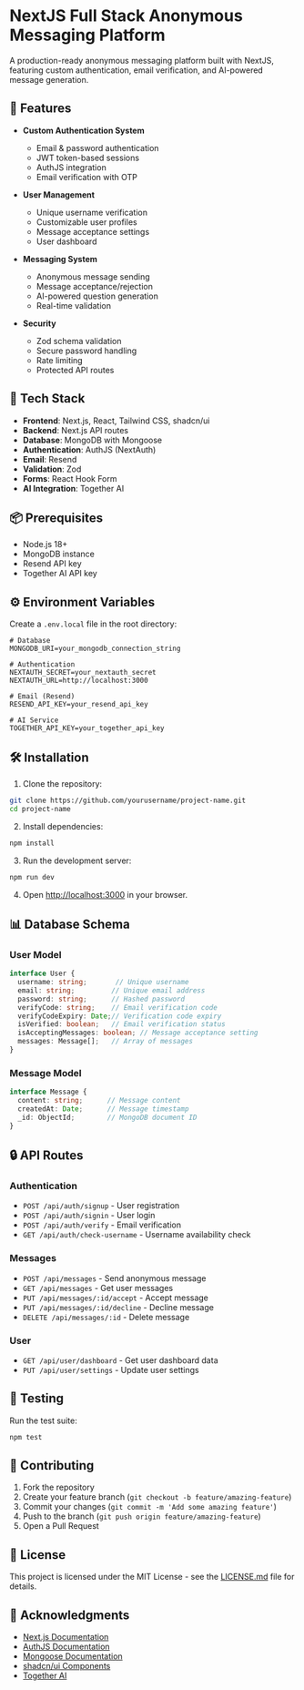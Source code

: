 # NextJS Full Stack Anonymous Messaging Platform

A production-ready anonymous messaging platform built with NextJS, featuring custom authentication, email verification, and AI-powered message generation.

## 🌟 Features

- **Custom Authentication System**
  - Email & password authentication
  - JWT token-based sessions
  - AuthJS integration
  - Email verification with OTP

- **User Management**
  - Unique username verification
  - Customizable user profiles
  - Message acceptance settings
  - User dashboard

- **Messaging System**
  - Anonymous message sending
  - Message acceptance/rejection
  - AI-powered question generation
  - Real-time validation

- **Security**
  - Zod schema validation
  - Secure password handling
  - Rate limiting
  - Protected API routes

## 🚀 Tech Stack

- **Frontend**: Next.js, React, Tailwind CSS, shadcn/ui
- **Backend**: Next.js API routes
- **Database**: MongoDB with Mongoose
- **Authentication**: AuthJS (NextAuth)
- **Email**: Resend
- **Validation**: Zod
- **Forms**: React Hook Form
- **AI Integration**: Together AI

## 📦 Prerequisites

- Node.js 18+ 
- MongoDB instance
- Resend API key
- Together AI API key

## ⚙️ Environment Variables

Create a `.env.local` file in the root directory:

```plaintext
# Database
MONGODB_URI=your_mongodb_connection_string

# Authentication
NEXTAUTH_SECRET=your_nextauth_secret
NEXTAUTH_URL=http://localhost:3000

# Email (Resend)
RESEND_API_KEY=your_resend_api_key

# AI Service
TOGETHER_API_KEY=your_together_api_key
```

## 🛠️ Installation

1. Clone the repository:
```bash
git clone https://github.com/yourusername/project-name.git
cd project-name
```

2. Install dependencies:
```bash
npm install
```

3. Run the development server:
```bash
npm run dev
```

4. Open [http://localhost:3000](http://localhost:3000) in your browser.

## 📊 Database Schema

### User Model
```typescript
interface User {
  username: string;       // Unique username
  email: string;         // Unique email address
  password: string;      // Hashed password
  verifyCode: string;    // Email verification code
  verifyCodeExpiry: Date;// Verification code expiry
  isVerified: boolean;   // Email verification status
  isAcceptingMessages: boolean; // Message acceptance setting
  messages: Message[];   // Array of messages
}
```

### Message Model
```typescript
interface Message {
  content: string;      // Message content
  createdAt: Date;      // Message timestamp
  _id: ObjectId;        // MongoDB document ID
}
```

## 🔒 API Routes

### Authentication
- `POST /api/auth/signup` - User registration
- `POST /api/auth/signin` - User login
- `POST /api/auth/verify` - Email verification
- `GET /api/auth/check-username` - Username availability check

### Messages
- `POST /api/messages` - Send anonymous message
- `GET /api/messages` - Get user messages
- `PUT /api/messages/:id/accept` - Accept message
- `PUT /api/messages/:id/decline` - Decline message
- `DELETE /api/messages/:id` - Delete message

### User
- `GET /api/user/dashboard` - Get user dashboard data
- `PUT /api/user/settings` - Update user settings

## 🧪 Testing

Run the test suite:
```bash
npm test
```

## 📝 Contributing

1. Fork the repository
2. Create your feature branch (`git checkout -b feature/amazing-feature`)
3. Commit your changes (`git commit -m 'Add some amazing feature'`)
4. Push to the branch (`git push origin feature/amazing-feature`)
5. Open a Pull Request

## 📄 License

This project is licensed under the MIT License - see the [LICENSE.md](LICENSE.md) file for details.

## 🙏 Acknowledgments

- [Next.js Documentation](https://nextjs.org/docs)
- [AuthJS Documentation](https://authjs.dev)
- [Mongoose Documentation](https://mongoosejs.com/docs)
- [shadcn/ui Components](https://ui.shadcn.com)
- [Together AI](https://together.ai)
